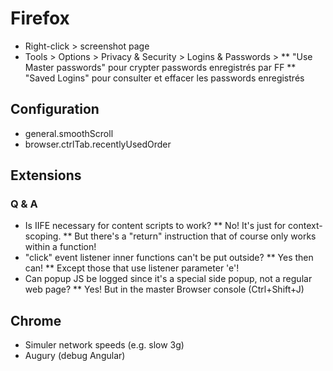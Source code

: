 # Firefox

* Right-click > screenshot page
* Tools > Options > Privacy & Security > Logins & Passwords >
** "Use Master passwords" pour crypter passwords enregistrés par FF
** "Saved Logins" pour consulter et effacer les passwords enregistrés

## Configuration

* general.smoothScroll
* browser.ctrlTab.recentlyUsedOrder

## Extensions

### Q & A

* Is IIFE necessary for content scripts to work?
** No! It's just for context-scoping.
** But there's a "return" instruction that of course only works within a function!
* "click" event listener inner functions can't be put outside?
** Yes then can!
** Except those that use listener parameter 'e'!
* Can popup JS be logged since it's a special side popup, not a regular web page?
** Yes! But in the master Browser console (Ctrl+Shift+J)

## Chrome

* Simuler network speeds (e.g. slow 3g)
* Augury (debug Angular)